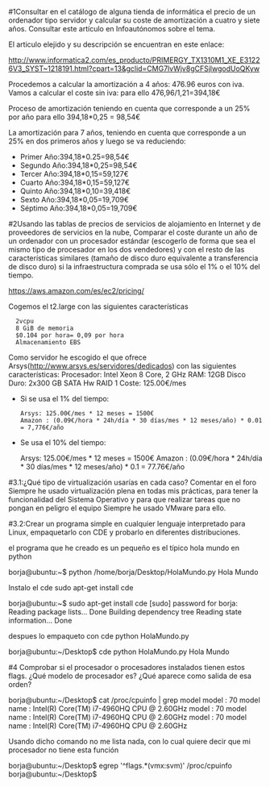 #1Consultar en el catálogo de alguna tienda de informática el precio de un ordenador tipo servidor y calcular su coste de amortización a cuatro y siete años. Consultar este artículo en Infoautónomos sobre el tema. 

El articulo elejido y  su descripción se encuentran en este enlace: 

http://www.informatica2.com/es_producto/PRIMERGY_TX1310M1_XE_E31226V3_SYST~1218191.html?cpart=13&gclid=CMG7lvWjv8gCFSjlwgodUoQKyw

Procedemos a calcular la amortización a 4 años: 476.96 euros con iva. 
Vamos a calcular el coste sin iva: para ello 476,96/1,21=394,18€

Proceso de amortización teniendo en cuenta  que corresponde a un 25% por año para ello
394,18*0,25 = 98,54€

La amortización para 7 años, teniendo en cuenta que corresponde a un 25% en dos primeros años y luego se va reduciendo:

* Primer Año:394,18*0.25=98,54€
* Segundo Año:394,18*0,25=98,54€
* Tercer Año:394,18*0,15=59,127€
* Cuarto Año:394,18*0,15=59,127€
* Quinto Año:394,18*0,10=39,418€
* Sexto Año:394,18*0,05=19,709€
* Séptimo Año:394,18*0,05=19,709€


#2Usando las tablas de precios de servicios de alojamiento en Internet y de proveedores de servicios en la nube, Comparar el coste durante un año de un ordenador con un procesador estándar (escogerlo de forma que sea el mismo tipo de procesador en los dos vendedores) y con el resto de las características similares (tamaño de disco duro equivalente a transferencia de disco duro) si la infraestructura comprada se usa sólo el 1% o el 10% del tiempo.

https://aws.amazon.com/es/ec2/pricing/ 

   Cogemos el t2.large con las siguientes características
   
      2vcpu
      8 GiB de memoria
      $0.104 por hora= 0,09 por hora
      Almacenamiento EBS
      
  Como servidor he escogido el que ofrece Arsys(http://www.arsys.es/servidores/dedicados) con las siguientes características: 
    Procesador: Intel Xeon 8 Core, 2 GHz
    RAM: 12GB
    Disco Duro: 2x300 GB SATA Hw RAID 1
    Coste: 125.00€/mes

  - Si se usa el 1% del tiempo:

        Arsys: 125.00€/mes * 12 meses = 1500€
        Amazon : (0.09€/hora * 24h/día * 30 días/mes * 12 meses/año) * 0.01 = 7,776€/año
        
   - Se usa el 10% del tiempo:

        Arsys: 125.00€/mes * 12 meses = 1500€
        Amazon : (0.09€/hora * 24h/día * 30 días/mes * 12 meses/año) * 0.1 = 77.76€/año
        

#3.1:¿Qué tipo de virtualización usarías en cada caso? Comentar en el foro
      Siempre he usado virtualización plena en todas mis prácticas, para tener la funcionalidad del Sistema Operativo y para que realizar tareas que no pongan en peligro el equipo
Siempre he usado VMware para ello.

#3.2:Crear un programa simple en cualquier lenguaje interpretado para Linux, empaquetarlo con CDE y probarlo en diferentes distribuciones.

el programa que he creado es un pequeño es el típico hola mundo en python

borja@ubuntu:~$ python /home/borja/Desktop/HolaMundo.py
Hola Mundo

Instalo el cde sudo apt-get install cde

borja@ubuntu:~$ sudo apt-get install cde
[sudo] password for borja: 
Reading package lists... Done
Building dependency tree
Reading state information... Done

despues lo empaqueto con cde python HolaMundo.py

borja@ubuntu:~/Desktop$ cde python  HolaMundo.py
Hola Mundo

#4 Comprobar si el procesador o procesadores instalados tienen estos flags. ¿Qué modelo de procesador es? ¿Qué aparece como salida de esa orden?

borja@ubuntu:~/Desktop$ cat /proc/cpuinfo | grep model
model		: 70
model name	: Intel(R) Core(TM) i7-4960HQ CPU @ 2.60GHz
model		: 70
model name	: Intel(R) Core(TM) i7-4960HQ CPU @ 2.60GHz
model		: 70
model name	: Intel(R) Core(TM) i7-4960HQ CPU @ 2.60GHz

Usando dicho comando no me lista nada, con lo cual quiere decir que mi procesador no tiene esta función 

borja@ubuntu:~/Desktop$ egrep '^flags.*(vmx:svm)' /proc/cpuinfo
borja@ubuntu:~/Desktop$ 



